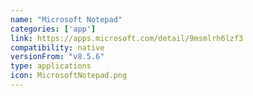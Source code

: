 ```yaml
---
name: "Microsoft Notepad"
categories: ['app']
link: https://apps.microsoft.com/detail/9msmlrh6lzf3 
compatibility: native
versionFrom: "v8.5.6"
type: applications
icon: MicrosoftNotepad.png
---
```


